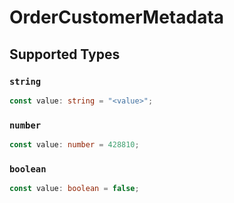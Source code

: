 # OrderCustomerMetadata


## Supported Types

### `string`

```typescript
const value: string = "<value>";
```

### `number`

```typescript
const value: number = 428810;
```

### `boolean`

```typescript
const value: boolean = false;
```

